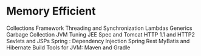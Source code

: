 # Memory Efficient

Collections Framework
Threading and Synchronization
Lambdas
Generics
Garbage Collection
JVM Tuning
JEE Spec and Tomcat
HTTP 1.1 and HTTP2
Sevlets and JSPs
Spring : Dependency Injection
Spring Rest
MyBatis and Hibernate
Build Tools for JVM: Maven and Gradle

